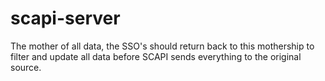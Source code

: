 # scapi-server

The mother of all data, the SSO's should return back to this mothership to filter and update all data before SCAPI sends everything to the original source.